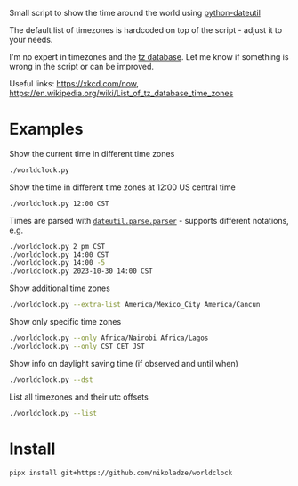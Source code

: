 Small script to show the time around the world using [python-dateutil](https://dateutil.readthedocs.io/en/stable/)

The default list of timezones is hardcoded on top of the script - adjust it to your needs.

I'm no expert in timezones and the [tz database](https://www.iana.org/time-zones). Let me know if something is wrong in the script or can be improved.

Useful links: <https://xkcd.com/now>, <https://en.wikipedia.org/wiki/List_of_tz_database_time_zones>

# Examples

Show the current time in different time zones

``` sh
./worldclock.py
```

Show the time in different time zones at 12:00 US central time

``` sh
./worldclock.py 12:00 CST
```

Times are parsed with [`dateutil.parse.parser`](https://dateutil.readthedocs.io/en/stable/parser.html#dateutil.parser.parse) - supports different notations, e.g.

``` sh
./worldclock.py 2 pm CST
./worldclock.py 14:00 CST
./worldclock.py 14:00 -5
./worldclock.py 2023-10-30 14:00 CST
```

Show additional time zones

``` sh
./worldclock.py --extra-list America/Mexico_City America/Cancun
```

Show only specific time zones

``` sh
./worldclock.py --only Africa/Nairobi Africa/Lagos
./worldclock.py --only CST CET JST
```

Show info on daylight saving time (if observed and until when)

``` sh
./worldclock.py --dst
```


List all timezones and their utc offsets

``` sh
./worldclock.py --list
```

# Install
```
pipx install git+https://github.com/nikoladze/worldclock
```

